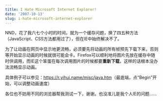 ```yaml
---
title: I Hate Microsoft Internet Explorer!
date: '2007-10-13'
slug: i-hate-microsoft-internet-explorer
---
```


NND，花了我六七个小时的时间，就为一个缓存问题，换了四五种方法（JavaScript、CSS方法都用过了），但在IE中始终解决不了。

为了让动画在网页中显示地更流畅，必须要先将动画的所有帧预先下载下来，否则等开始显示动画的时候就很可能会卡。Firefox可以顺利地将图片先放在缓存中随时供调用，而IE这个笨蛋在每次调用图片的时候都要**重新下载**，这样的话根本没办法流畅显示动画。

具体例子可以参见：<https://r.yihui.name/misc/java.htm>（最底端，点“Begin”开始，可以调整动画速度）

各位也不妨用不同的浏览器帮我测试一下，谢谢。也没准儿是我个人IE的问题……

